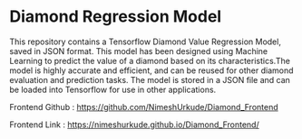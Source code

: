 # Diamond Regression Model


This repository contains a Tensorflow Diamond Value Regression Model, saved in JSON format. This model has been designed using Machine Learning to predict the value of a diamond based on its characteristics.The model is highly accurate and efficient, and can be reused for other diamond evaluation and prediction tasks. The model is stored in a JSON file and can be loaded into Tensorflow for use in other applications.

Frontend Github : https://github.com/NimeshUrkude/Diamond_Frontend

Frontend Link : https://nimeshurkude.github.io/Diamond_Frontend/